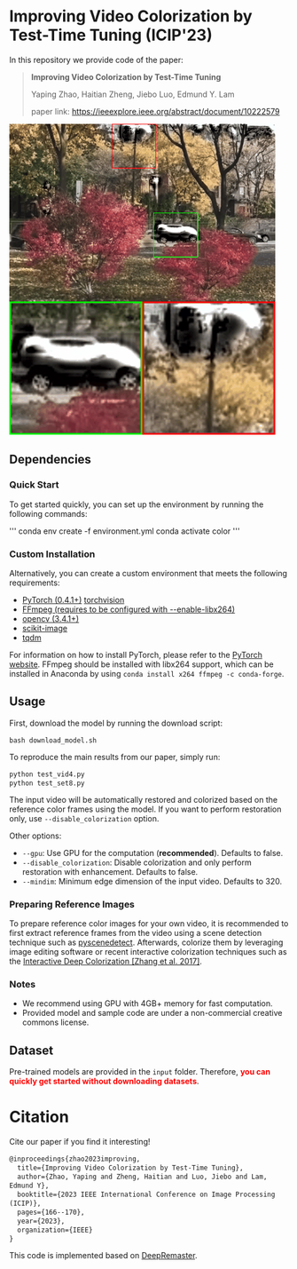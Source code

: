 # Improving Video Colorization by Test-Time Tuning (ICIP'23)

In this repository we provide code of the paper:
> **Improving Video Colorization by Test-Time Tuning**
>
> Yaping Zhao, Haitian Zheng, Jiebo Luo, Edmund Y. Lam
>
> paper link: https://ieeexplore.ieee.org/abstract/document/10222579


![Teaser Image](teaser.gif)

## Dependencies
### Quick Start
To get started quickly, you can set up the environment by running the following commands:

'''
conda env create -f environment.yml
conda activate color
'''

### Custom Installation
Alternatively, you can create a custom environment that meets the following requirements:
- [PyTorch (0.4.1+)](https://pytorch.org/) [torchvision](https://pytorch.org/docs/master/torchvision/)
- [FFmpeg (requires to be configured with --enable-libx264)](https://ffmpeg.org/)
- [opencv (3.4.1+)](https://opencv.org/)
- [scikit-image](https://scikit-image.org/)
- [tqdm](https://github.com/tqdm/tqdm)

For information on how to install PyTorch, please refer to the [PyTorch website](https://pytorch.org/). FFmpeg should be installed with libx264 support, which can be installed in Anaconda by using <code>conda install x264 ffmpeg -c conda-forge</code>.

## Usage

First, download the model by running the download script:

```
bash download_model.sh
```

To reproduce the main results from our paper, simply run:

```
python test_vid4.py
python test_set8.py
```

The input video will be automatically restored and colorized based on the reference color frames using the model. If you want to perform restoration only, use <code>--disable_colorization</code> option.

Other options:

- `--gpu`: Use GPU for the computation (**recommended**). Defaults to false.
- `--disable_colorization`: Disable colorization and only perform restoration with enhancement. Defaults to false.
- `--mindim`: Minimum edge dimension of the input video. Defaults to 320.


### Preparing Reference Images

To prepare reference color images for your own video, it is recommended to first extract reference frames from the video using a scene detection technique such as [pyscenedetect](https://pyscenedetect.readthedocs.io/en/latest/). Afterwards, colorize them by leveraging image editing software or recent interactive colorization techniques such as the [Interactive Deep Colorization [Zhang et al. 2017]](https://github.com/junyanz/interactive-deep-colorization/).

### Notes

- We recommend using GPU with 4GB+ memory for fast computation.
- Provided model and sample code are under a non-commercial creative commons license.

## Dataset

Pre-trained models are provided in the `input` folder. Therefore, <span style="color:red">**you can quickly get started without downloading datasets**</span>.


# Citation
Cite our paper if you find it interesting!
```
@inproceedings{zhao2023improving,
  title={Improving Video Colorization by Test-Time Tuning},
  author={Zhao, Yaping and Zheng, Haitian and Luo, Jiebo and Lam, Edmund Y},
  booktitle={2023 IEEE International Conference on Image Processing (ICIP)},
  pages={166--170},
  year={2023},
  organization={IEEE}
}
```

This code is implemented based on [DeepRemaster](https://github.com/vienhongquang/deepremastering).


